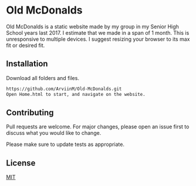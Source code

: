 # Old McDonalds

Old McDonalds is a static website made by my group in my Senior High School years last 2017. I estimate that we made in a span of 1 month. This is unresponsive to multiple devices. I suggest resizing your browser to its max fit or desired fit.

## Installation

Download all folders and files.

```bash
https://github.com/ArviinM/Old-McDonalds.git
Open Home.html to start, and navigate on the website.
```


## Contributing
Pull requests are welcome. For major changes, please open an issue first to discuss what you would like to change.

Please make sure to update tests as appropriate.

## License
[MIT](https://choosealicense.com/licenses/mit/)

